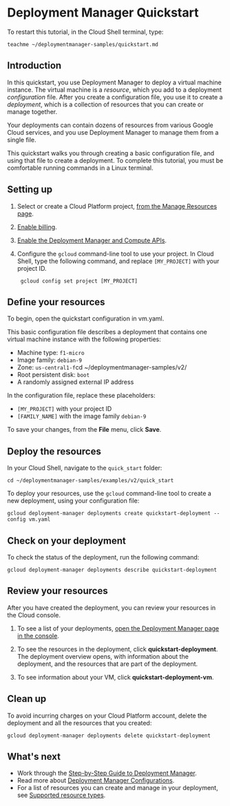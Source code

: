 # Deployment Manager Quickstart

To restart this tutorial, in the Cloud Shell terminal, type:

	teachme ~/deploymentmanager-samples/quickstart.md

## Introduction

In this quickstart, you use Deployment Manager to deploy a virtual machine
instance. The virtual machine is a *resource*, which you add to a deployment
*configuration* file. After you create a configuration file, you use it to
create a *deployment*, which is a collection of resources that you can create
or manage together.

Your deployments can contain dozens of resources from various Google Cloud
services, and you use Deployment Manager to manage them from a single
file.

This quickstart walks you through creating a basic configuration file, and using
that file to create a deployment. To complete this tutorial, you must be
comfortable running commands in a Linux terminal.


## Setting up

1. Select or create a Cloud Platform project, [from
	the Manage Resources page](https://console.cloud.google.com/cloud-resource-manager).

1. [Enable billing](https://support.google.com/cloud/answer/6293499#enable-billing).

1. [Enable the Deployment Manager and Compute
	APIs](https://console.cloud.google.com/flows/enableapi?apiid=deploymentmanager,compute_component).

1. Configure the `gcloud` command-line tool to use your project.
   In Cloud Shell, type the following command, and replace `[MY_PROJECT]` with your project ID.
	
		gcloud config set project [MY_PROJECT]

## Define your resources

To begin, <walkthrough-editor-open-file filePath="/deploymentmanager-samples/examples/v2/quick_start/vm.yaml">open the quickstart configuration in vm.yaml</walkthrough-editor-open-file>.

This basic configuration file describes a deployment that contains one
virtual machine instance with the following properties:

+ Machine type: `f1-micro`
+ Image family: `debian-9`
+ Zone: `us-central1-f`cd ~/deploymentmanager-samples/v2/
+ Root persistent disk: `boot`
+ A randomly assigned external IP address

In the configuration file, replace these placeholders:
* `[MY_PROJECT]` with your project ID
* `[FAMILY_NAME]` with the image family `debian-9`

To save your changes, from the **File** menu, click **Save**.

## Deploy the resources

In your Cloud Shell, navigate to the `quick_start` folder:

    cd ~/deploymentmanager-samples/examples/v2/quick_start

To deploy your resources, use the `gcloud` command-line tool to create a new
deployment, using your configuration file:

    gcloud deployment-manager deployments create quickstart-deployment --config vm.yaml

## Check on your deployment

To check the status of the deployment, run the following command:

    gcloud deployment-manager deployments describe quickstart-deployment

## Review your resources

After you have created the deployment, you can review your resources in the
Cloud console.

1. To see a list of your deployments,
    [open the Deployment Manager page in the console](https://console.cloud.google.com/dm/deployments).

1. To see the resources in the deployment, click **quickstart-deployment**. The
   deployment overview opens, with information about the deployment, and the
   resources that are part of the deployment.

1. To see information about your VM, click **quickstart-deployment-vm**.

## Clean up

To avoid incurring charges on your Cloud Platform account, delete the deployment and
all the resources that you created:

	gcloud deployment-manager deployments delete quickstart-deployment

## What's next

* Work through the [Step-by-Step Guide to Deployment Manager](https://cloud.google.com//deployment-manager/docs/step-by-step-guide/).
* Read more about [Deployment Manager Configurations](https://cloud.google.com/deployment-manager/docs/configuration/).
* For a list of resources you can create and manage in your deployment, see [Supported
resource types](https://cloud.google.com/deployment-manager/docs/configuration/supported-resource-types).
